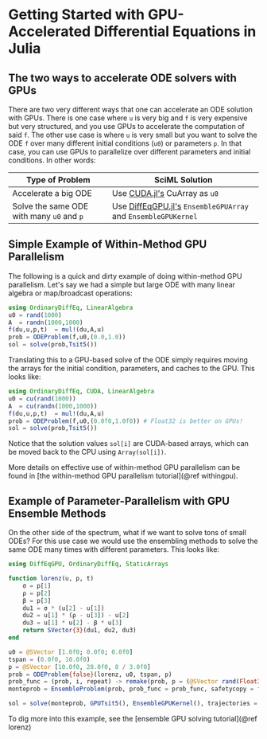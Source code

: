 # Getting Started with GPU-Accelerated Differential Equations in Julia

## The two ways to accelerate ODE solvers with GPUs

There are two very different ways that one can
accelerate an ODE solution with GPUs. There is one case where `u` is very big and `f`
is very expensive but very structured, and you use GPUs to accelerate the computation
of said `f`. The other use case is where `u` is very small but you want to solve the ODE
`f` over many different initial conditions (`u0`) or parameters `p`. In that case, you can
use GPUs to parallelize over different parameters and initial conditions. In other words:

| Type of Problem                           | SciML Solution                                                                                           |
|-------------------------------------------|----------------------------------------------------------------------------------------------------------|
| Accelerate a big ODE                      | Use [CUDA.jl's](https://cuda.juliagpu.org/stable/) CuArray as `u0`                                       |
| Solve the same ODE with many `u0` and `p` | Use [DiffEqGPU.jl's](https://docs.sciml.ai/DiffEqGPU/stable/) `EnsembleGPUArray` and `EnsembleGPUKernel` |

## Simple Example of Within-Method GPU Parallelism

The following is a quick and dirty example of doing within-method GPU parallelism.
Let's say we had a simple but large ODE with many linear algebra or map/broadcast
operations:

```julia
using OrdinaryDiffEq, LinearAlgebra
u0 = rand(1000)
A  = randn(1000,1000)
f(du,u,p,t)  = mul!(du,A,u)
prob = ODEProblem(f,u0,(0.0,1.0))
sol = solve(prob,Tsit5())
```

Translating this to a GPU-based solve of the ODE simply requires moving the arrays for
the initial condition, parameters, and caches to the GPU. This looks like:

```julia
using OrdinaryDiffEq, CUDA, LinearAlgebra
u0 = cu(rand(1000))
A  = cu(randn(1000,1000))
f(du,u,p,t)  = mul!(du,A,u)
prob = ODEProblem(f,u0,(0.0f0,1.0f0)) # Float32 is better on GPUs!
sol = solve(prob,Tsit5())
```

Notice that the solution values `sol[i]` are CUDA-based arrays, which can be moved back
to the CPU using `Array(sol[i])`.

More details on effective use of within-method GPU parallelism can be found in
[the within-method GPU parallelism tutorial](@ref withingpu).

## Example of Parameter-Parallelism with GPU Ensemble Methods

On the other side of the spectrum, what if we want to solve tons of small ODEs? For this
use case we would use the ensembling methods to solve the same ODE many times with
different parameters. This looks like:

```julia
using DiffEqGPU, OrdinaryDiffEq, StaticArrays

function lorenz(u, p, t)
    σ = p[1]
    ρ = p[2]
    β = p[3]
    du1 = σ * (u[2] - u[1])
    du2 = u[1] * (ρ - u[3]) - u[2]
    du3 = u[1] * u[2] - β * u[3]
    return SVector{3}(du1, du2, du3)
end

u0 = @SVector [1.0f0; 0.0f0; 0.0f0]
tspan = (0.0f0, 10.0f0)
p = @SVector [10.0f0, 28.0f0, 8 / 3.0f0]
prob = ODEProblem{false}(lorenz, u0, tspan, p)
prob_func = (prob, i, repeat) -> remake(prob, p = (@SVector rand(Float32, 3)).*p)
monteprob = EnsembleProblem(prob, prob_func = prob_func, safetycopy = false)

sol = solve(monteprob, GPUTsit5(), EnsembleGPUKernel(), trajectories = 10_000)
```

To dig more into this example, see the [ensemble GPU solving tutorial](@ref lorenz)
